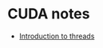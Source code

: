 # CUDA notes

- [Introduction to threads](https://github.com/prav-nak/cuda/tree/main/1_Intro_Threads)